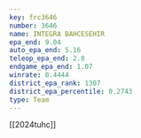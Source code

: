 ```yaml
---
key: frc3646
number: 3646
name: INTEGRA BAHCESEHIR
epa_end: 9.04
auto_epa_end: 5.16
teleop_epa_end: 2.8
endgame_epa_end: 1.07
winrate: 0.4444
district_epa_rank: 1307
district_epa_percentile: 0.2743
type: Team
---
```

[[2024tuhc]]

